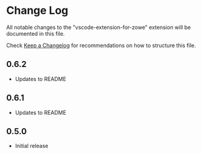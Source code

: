# Change Log
All notable changes to the "vscode-extension-for-zowe" extension will be documented in this file.

Check [Keep a Changelog](http://keepachangelog.com/) for recommendations on how to structure this file.

## 0.6.2
- Updates to README
## 0.6.1
- Updates to README
## 0.5.0
- Initial release